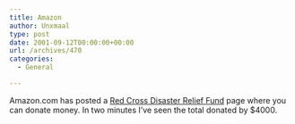 ```yaml
---
title: Amazon
author: Unxmaal
type: post
date: 2001-09-12T00:00:00+00:00
url: /archives/470
categories:
  - General

---
```

Amazon.com has posted a <A HREF="http://s1.amazon.com/exec/varzea/paypage/PKAXFNQH7EKCX/002-1836231-8892011">Red Cross Disaster Relief Fund</A> page where you can donate money. In two minutes I&#8217;ve seen the total donated by $4000.